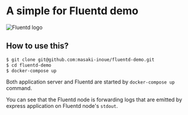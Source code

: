 # A simple for Fluentd demo

![Fluentd logo](https://raw.githubusercontent.com/fluent/fluentd-docs-gitbook/53020426cdcfcb5a5f722031838ee1cb95b5a7a2/images/logo/Fluentd_square.svg)

## How to use this?

```bash
$ git clone git@github.com:masaki-inoue/fluentd-demo.git
$ cd fluentd-demo
$ docker-compose up
```

Both application server and Fluentd are started by `docker-compose up` command.

You can see that the Fluentd node is forwarding logs that are emitted by express application on Fluentd node's `stdout`.
